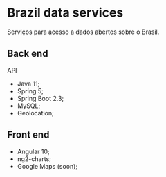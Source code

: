 # Brazil data services

Serviços para acesso a dados abertos sobre o Brasil.

## Back end

API

* Java 11;
* Spring 5;
* Spring Boot 2.3;
* MySQL;
* Geolocation;

## Front end

* Angular 10;
* ng2-charts;
* Google Maps (soon);
